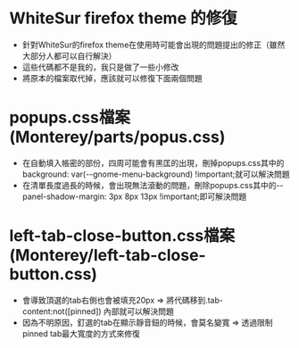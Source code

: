 # WhiteSur firefox theme 的修復
- 針對WhiteSur的firefox theme在使用時可能會出現的問題提出的修正（雖然大部分人都可以自行解決）
- 這些代碼都不是我的，我只是做了一些小修改
- 將原本的檔案取代掉，應該就可以修復下面兩個問題
# popups.css檔案(Monterey/parts/popus.css)
- 在自動填入帳密的部份，四周可能會有黑匡的出現，刪掉popups.css其中的background: var(--gnome-menu-background) !important;就可以解決問題
- 在清單長度過長的時候，會出現無法滾動的問題，刪除popups.css其中的--panel-shadow-margin: 3px 8px 13px !important;即可解決問題
# left-tab-close-button.css檔案(Monterey/left-tab-close-button.css)
- 會導致頂選的tab右側也會被填充20px => 將代碼移到.tab-content:not([pinned]) 內部就可以解決問題
- 因為不明原因，釘選的tab在顯示靜音鈕的時候，會莫名變寬 => 透過限制pinned tab最大寬度的方式來修復